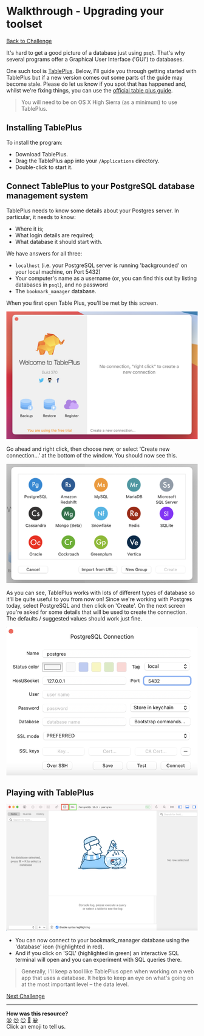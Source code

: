 # Walkthrough - Upgrading your toolset

[Back to Challenge](../08_upgrading_your_toolset.md)

It's hard to get a good picture of a database just using `psql`. That's why several programs offer a Graphical User Interface ('GUI') to databases.

One such tool is [TablePlus](https://tableplus.io/). Below, I'll guide you through getting started with TablePlus but if a new version comes out some parts of the guide may become stale. Please do let us know if you spot that has happened and, whilst we're fixing things, you can use the [official table plus guide](https://docs.tableplus.com/getting-started).

> You will need to be on OS X High Sierra (as a minimum) to use TablePlus.

## Installing TablePlus

To install the program:

- Download TablePlus.
- Drag the TablePlus app into your `/Applications` directory.
- Double-click to start it.

## Connect TablePlus to your PostgreSQL database management system

TablePlus needs to know some details about your Postgres server. In particular, it needs to know:

- Where it is;
- What login details are required;
- What database it should start with.

We have answers for all three:

- `localhost` (i.e. your PostgreSQL server is running 'backgrounded' on your local machine, on Port 5432)
- Your computer's name as a username (or, you can find this out by listing databases in `psql`), and no password
- The `bookmark_manager` database.

When you first open Table Plus, you'll be met by this screen.

![Table plus menu](../images/tableplus_menu.png)

Go ahead and right click, then choose new, or select 'Create new connection...' at the bottom of the window. You should now see this.

![Table plus – new connection](../images/tableplus_new_conn.png)

As you can see, TablePlus works with lots of different types of database so it'll be quite useful to you from now on! Since we're working with Postgres today, select PostgreSQL and then click on 'Create'. On the next screen you're asked for some details that will be used to create the connection. The defaults / suggested values should work just fine.

![Table plus - connection defaults](../images/tableplus_conn_defaults.png)

## Playing with TablePlus

![The TablePlus interface](../images/tableplus.png)

- You can now connect to your bookmark_manager database using the 'database' icon (highlighted in red).
- And if you click on 'SQL' (highlighted in green) an interactive SQL terminal will open and you can experiment with SQL queries there.

> Generally, I'll keep a tool like TablePlus open when working on a web app that uses a database. It helps to keep an eye on what's going on at the most important level – the data level.

[Next Challenge](../09_setting_up_a_testing_environment.md)

<!-- BEGIN GENERATED SECTION DO NOT EDIT -->

---

**How was this resource?**  
[😫](https://airtable.com/shrUJ3t7KLMqVRFKR?prefill_Repository=makersacademy/course&prefill_File=bookmark_manager/walkthroughs/08.md&prefill_Sentiment=😫) [😕](https://airtable.com/shrUJ3t7KLMqVRFKR?prefill_Repository=makersacademy/course&prefill_File=bookmark_manager/walkthroughs/08.md&prefill_Sentiment=😕) [😐](https://airtable.com/shrUJ3t7KLMqVRFKR?prefill_Repository=makersacademy/course&prefill_File=bookmark_manager/walkthroughs/08.md&prefill_Sentiment=😐) [🙂](https://airtable.com/shrUJ3t7KLMqVRFKR?prefill_Repository=makersacademy/course&prefill_File=bookmark_manager/walkthroughs/08.md&prefill_Sentiment=🙂) [😀](https://airtable.com/shrUJ3t7KLMqVRFKR?prefill_Repository=makersacademy/course&prefill_File=bookmark_manager/walkthroughs/08.md&prefill_Sentiment=😀)  
Click an emoji to tell us.

<!-- END GENERATED SECTION DO NOT EDIT -->
